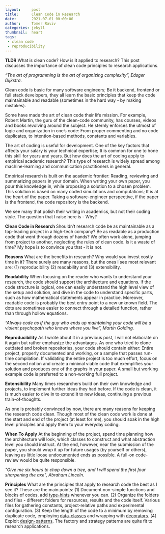 ```yaml
---
layout:     post
title:      Clean Code in Research
date:       2021-07-01 00:00:00
author:     Tomer Raviv
categories: jekyll
thumbnail:  heart
tags:
 - clean code
 - reproducibility
---
```


**TLDR** What is clean code? How is it applied to research? This post discusses the importance of clean code principles to research applications.

*“The art of programming is the art of organizing complexity”, Edsger Dijkstra.*

Clean code is basic for many software engineers; Be it backend, frontend or full stack developers, they all learn the basic principles that keep the code maintainable and readable (sometimes in the hard way - by making mistakes). 

Some have made the art of clean code their life mission. For example, Robert Martin, the guru of the clean-code community, has courses, videos and books revolving around the subject. He sternly enforces the utmost of logic and organization in one’s code: From proper commenting and no code duplicates, to intention-based methods, constants and variables.

The art of coding is useful for development. One of the key factors that affects your salary is your technical expertise; It is common for one to hone this skill for years and years. But how does the art of coding apply to empirical academic research? This type of research is widely spread among machine-learning and communication practitioners in general.

Empirical research is built on the academic frontier: Reading, reviewing and summarizing papers in your domain. When writing your own paper, you pour this knowledge in, while proposing a solution to a chosen problem. This solution is based on many coded simulations and computations; It is at the heart of the paper. Taking a software-engineer perspective, if the paper is the frontend, the code repository is the backend.

We see many that polish their writing in academics, but not their coding style. The question that I raise here is - Why? 

**Clean Code in Research** Shouldn’t research code be as maintainable as a top-leading project in a high-tech company? Be as readable as a production code that went through dozens of hands?
We often work alone, jumping from project to another, neglecting the rules of clean code. Is it a waste of time? My hope is to convince you that - it is not.

**Reasons** What are the benefits in research? Why would you invest costly time in it? There surely are many reasons, but the ones I see most relevant are: (1) reproducibility (2) readability and (3) extensibility.

**Readability** When focusing on the reader who wants to understand your research, the code should support the architecture and equations. If the code structure is logical, one can easily understand the high level view of the setup and solution, and dive in the code to understand specific parts, such as how mathematical statements appear in practice.
Moreover, readable code is probably the best entry point to a new unknown field. The dots are sometimes easier to connect through a detailed function, rather than through hollow equations.

*“Always code as if the guy who ends up maintaining your code will be a violent psychopath who knows where you live”, Martin Golding.*

**Reproducibility** As I wrote about it in a previous post, I will not elaborate on it again but rather emphasize the advantages. As one who tried to clone outdated and broken repositories, your code should contain either: Entire project, properly documented and working, or a sample that passes run-time compilation. If validating the entire project is too much effort, focus on the second notion and create a minimal viable code that exemplifies your solution and produces one of the graphs in your paper. A small but working example code is preferred to a non-working full project.

**Extensibility** Many times researchers build on their own knowledge and projects, to implement further ideas they had before. If the code is clean, it is much easier to dive in to extend it to new ideas, continuing a previous train-of-thoughts.

As one is probably convinced by now, there are many reasons for keeping the research code clean. Though most of the clean code work is done at the start and end of the project (at least for me), you should soak in the high level principles and apply them to your everyday coding. 

**When To Apply** At the beginning of the project, spend time planning how the architecture will look, which classes to construct and what abstraction level you should instruct. At the end, however, near the submission of the paper, you should wrap it up for future usages (by yourself or others), leaving as little loose undocumented ends as possible. A full-on code-review would be quite responsible.

*"Give me six hours to chop down a tree, and I will spend the first four sharpening the axe", Abraham Lincoln.*

**Principles** What are the principles that apply to research code the best as I see it? These are the main points: (1) Document non-simple functions and blocks of codes, add [type-hints][1] whenever you can. (2) Organize the folders and files - different folders for resources, results and the code itself. Various files for gathering constants, project-relative paths and experimental configuration. (3) Keep the length of the code to a minimum by removing duplicate code, employing [data-classes][2] and wrapping with [decorators][3]. (4) Exploit [design-patterns][4]. The factory and strategy patterns are quite fit to research applications.

[1]: https://docs.python.org/3/library/typing.html

[2]: https://docs.python.org/3/library/dataclasses.html 

[3]: https://realpython.com/primer-on-python-decorators/ 

[4]: https://refactoring.guru/design-patterns
